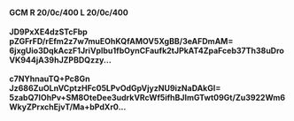 #### GCM R 20/0c/400 L 20/0c/400
**JD9PxXE4dzSTcFbp**<br/>**pZGFrFD/rEfm2z7w7muEOhKQfAMOV5XgBB/3eAFDmAM=**<br/>**6jxgUio3DqkAczF1JriVpIbu1fbOynCFaufk2tJPkAT4ZpaFceb37Th38uDroVK944jA39hJZPBDQzzy...**<br/><br/>
**c7NYhnauTQ+Pc8Gn**<br/>**Jz686ZuOLnVCptzHFc05LPvOdGpVjyzNU9izNaDAkGI=**<br/>**5zabQ7IOhPv+SM8OteDee3udrkVRcWf5ifhBJImGTwt09Gt/Zu3922Wm6WkyZPrxchEjvT/Ma+bPdXr0...**